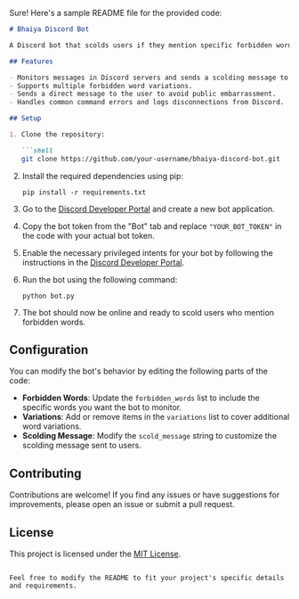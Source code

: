 Sure! Here's a sample README file for the provided code:

```markdown
# Bhaiya Discord Bot

A Discord bot that scolds users if they mention specific forbidden words. This bot is built using Discord.py, a Python library for creating Discord bots.

## Features

- Monitors messages in Discord servers and sends a scolding message to users who mention forbidden words.
- Supports multiple forbidden word variations.
- Sends a direct message to the user to avoid public embarrassment.
- Handles common command errors and logs disconnections from Discord.

## Setup

1. Clone the repository:

   ```shell
   git clone https://github.com/your-username/bhaiya-discord-bot.git
   ```

2. Install the required dependencies using pip:

   ```shell
   pip install -r requirements.txt
   ```

3. Go to the [Discord Developer Portal](https://discord.com/developers/applications) and create a new bot application.

4. Copy the bot token from the "Bot" tab and replace `"YOUR_BOT_TOKEN"` in the code with your actual bot token.

5. Enable the necessary privileged intents for your bot by following the instructions in the [Discord Developer Portal](https://discord.com/developers/applications).

6. Run the bot using the following command:

   ```shell
   python bot.py
   ```

7. The bot should now be online and ready to scold users who mention forbidden words.

## Configuration

You can modify the bot's behavior by editing the following parts of the code:

- **Forbidden Words**: Update the `forbidden_words` list to include the specific words you want the bot to monitor.
- **Variations**: Add or remove items in the `variations` list to cover additional word variations.
- **Scolding Message**: Modify the `scold_message` string to customize the scolding message sent to users.

## Contributing

Contributions are welcome! If you find any issues or have suggestions for improvements, please open an issue or submit a pull request.

## License

This project is licensed under the [MIT License](LICENSE).
```

Feel free to modify the README to fit your project's specific details and requirements.
